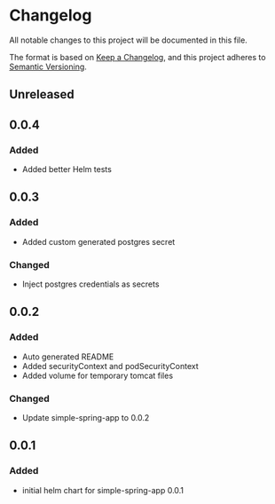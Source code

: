 # Changelog

All notable changes to this project will be documented in this file.

The format is based on [Keep a Changelog](https://keepachangelog.com/en/1.0.0/),
and this project adheres to [Semantic Versioning](https://semver.org/spec/v2.0.0.html).

## Unreleased

## 0.0.4

### Added

- Added better Helm tests

## 0.0.3

### Added

- Added custom generated postgres secret

### Changed

- Inject postgres credentials as secrets

## 0.0.2

### Added

- Auto generated README
- Added securityContext and podSecurityContext
- Added volume for temporary tomcat files

### Changed

- Update simple-spring-app to 0.0.2

## 0.0.1

### Added

- initial helm chart for simple-spring-app 0.0.1